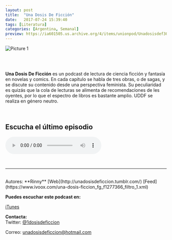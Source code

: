 ```yaml
---
layout: post
title:  "Una Dosis De Ficción"
date:   2017-07-24 15:39:40
tags: [Literatura]
categories: [Argentina, Semanal]
preview: https://ia601505.us.archive.org/4/items/unionpod/Unadosisdef300-RinnyA.png
---
```


![Picture 1](https://ia601505.us.archive.org/4/items/unionpod/Unadosisdef500-RinnyA.png)  

<br/>  
<br/>
 
**Una Dosis De Ficción** es un podcast de lectura de ciencia ficción y fantasía en novelas y comics. En cada capítulo se habla de tres obras, o de sagas, y se discute su contenido desde una perspectiva feminista. Su peculiaridad es quizás que la cola de lecturas se alimenta de recomendaciones de les oyentes, por lo que el espectro de libros es bastante amplio. UDDF se realiza en género neutro.   

<br/>

## Escucha el último episodio  


<!--reproductor-feed=https://www.ivoox.com/una-dosis-ficcion_fg_f1277366_filtro_1.xml-->
<!--reproductor-start-->
<audio id="audio" preload="auto" controls="" src="http://www.ivoox.com/ctrl-c-ctrl-v_mf_20376968_feed_1.mp3"></audio>
<!--reproductor-end-->

<br>


_ _ _  

<br>  
Autores: **Rinny**  
[Web](http://unadosisdeficcion.tumblr.com/)  
[Feed](https://www.ivoox.com/una-dosis-ficcion_fg_f1277366_filtro_1.xml)  

**Puedes escuchar este podcast en:**  
  
[iTunes](https://itunes.apple.com/ar/podcast/una-dosis-de-ficcion/id1121887872?mt=2)   


**Contacta:**  
Twitter: [@1dosisdeficcion](https://twitter.com/@1dosisdeficcion) 

Correo: unadosisdeficcion@hotmail.com







